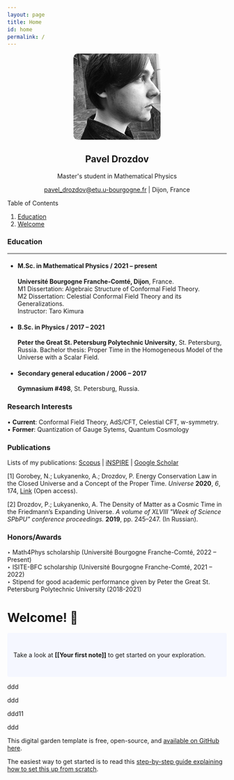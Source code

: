 ```yaml
---
layout: page
title: Home 
id: home
permalink: /
---
```

<p align="center"> 
<img src="https://raw.githubusercontent.com/senseofeternity/drozdov/master/_pages/image-2.png" alt="photo" width="200"/> <br/>
<center>
<h2> Pavel Drozdov </h2>   
<p> Master's student in Mathematical Physics </p>  
<a href="mailto:pavel_drozdov@etu.u-bourgogne.fr">pavel_drozdov@etu.u-bourgogne.fr</a> | Dijon, France  
</center> 
</p> 

Table of Contents
1. [Education](#Education)
2. [Welcome](#Welcome)

### Education 
---- 
- #### M.Sc. in Mathematical Physics / 2021 – present
	**Université Bourgogne Franche-Comté, Dijon**, France. <br>
	M1 Dissertation: Algebraic Structure of Conformal Field Theory. <br>
	M2 Dissertation: Celestial Conformal Field Theory and its Generalizations.<br>
	Instructor: Taro Kimura
* #### B.Sc. in Physics / 2017 – 2021
	**Peter the Great St. Petersburg Polytechnic University**, St. Petersburg, Russia.
	Bachelor thesis: Proper Time in the Homogeneous Model of the Universe with a Scalar Field.
* #### Secondary general education / 2006 – 2017
	**Gymnasium #498**, St. Petersburg, Russia.


### Research Interests
• **Current**: Conformal Field Theory, AdS/CFT, Celestial CFT,  w-symmetry. <br>
• **Former**: Quantization of Gauge Sytems, Quantum Cosmology 

### Publications
Lists of my publications: [Scopus](https://www.scopus.com/authid/detail.uri?authorId=57220038175) | [iNSPIRE](https://inspirehep.net/authors/1829928) | [Google Scholar](https://scholar.google.com/citations?user=8zEvMU4AAAAJ&hl=en)

[1] Gorobey, N.; Lukyanenko, A.; Drozdov, P. Energy Conservation Law in the Closed Universe and a Concept of the Proper Time. _Universe_ **2020**, _6_, 174, [Link](https://doi.org/10.3390/universe6100174) (Open access).

[2] Drozdov, P.; Lukyanenko, A. The Density of Matter as a Cosmic Time in the Friedmann’s Expanding Universe. _A volume of XLVIII "Week of Science SPbPU" conference proceedings._ **2019**, pp. 245–247. (In Russian).

### Honors/Awards
‣ Math4Phys scholarship (Université Bourgogne Franche-Comté, 2022 – Present) <br>
‣ ISITE-BFC scholarship (Université Bourgogne Franche-Comté, 2021 – 2022) <br>
‣ Stipend for good academic performance given by Peter the Great St. Petersburg Polytechnic University (2018-2021)

# Welcome! 🌱

<p style="padding: 3em 1em; background: #f5f7ff; border-radius: 4px;">
  Take a look at <span style="font-weight: bold">[[Your first note]]</span> to get started on your exploration.
</p>

<p id="ip2"> ddd </p> <p id="ip2"> ddd </p>  <p id="ip2"> ddd11 </p> <p id="ip4"> ddd </p>



This digital garden template is free, open-source, and [available on GitHub here](https://github.com/maximevaillancourt/digital-garden-jekyll-template).

The easiest way to get started is to read this [step-by-step guide explaining how to set this up from scratch](https://maximevaillancourt.com/blog/setting-up-your-own-digital-garden-with-jekyll).

<style>
  .wrapper {
    max-width: 46em;
  }
</style>
